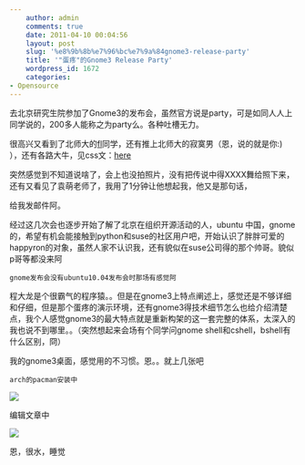 ```yaml
---
    author: admin
    comments: true
    date: 2011-04-10 00:04:56
    layout: post
    slug: '%e8%9b%8b%e7%96%bc%e7%9a%84gnome3-release-party'
    title: '"蛋疼"的Gnome3 Release Party'
    wordpress_id: 1672
    categories:
- Opensource
---
```


去北京研究生院参加了Gnome3的发布会，虽然官方说是party，可是如同人人上同学说的，200多人能称之为party么。各种吐槽无力。

很高兴又看到了北师大的[fl](http://rfans.info/)同学，还有推上北师大的寂寞男（恩，说的就是你:) ），还有各路大牛，见css文：[here](https://www.csslayer.tk/wordpress/linux/kde-user-in-gnome3-launch-party/comment-page-1/#comment-1171)

突然感觉到不知道说啥了，会上也没拍照片，没有把传说中得XXXX舞给照下来，还有又看见了袁萌老师了，我用了1分钟让他想起我，他又是那句话，

给我发邮件阿。

经过这几次会也逐步开始了解了北京在组织开源活动的人，ubuntu 中国，gnome的，希望有机会能接触到python和suse的社区用户吧，开始认识了胖胖可爱的happyron的对象，虽然人家不认识我，还有貌似在suse公司得的那个帅哥。貌似p哥等都没来阿

    gnome发布会没有ubuntu10.04发布会时那场有感觉阿

程大龙是个很霸气的程序猿。。但是在gnome3上特点阐述上，感觉还是不够详细和仔细，但是那个蛋疼的演示环境，还有gnome3得技术细节怎么也给介绍清楚点，我个人感觉gnome3的最大特点就是重新构架的这一套完整的体系，太深入的我也说不到哪里。。（突然想起来会场有个同学问gnome shell和cshell，bshell有什么区别，冏）

我的gnome3桌面，感觉用的不习惯。恩。。就上几张吧

    arch的pacman安装中

![](http://i.imgur.com/pXyym.png)

编辑文章中

![](http://i.imgur.com/WNmbi.png)

恩，很水，睡觉

